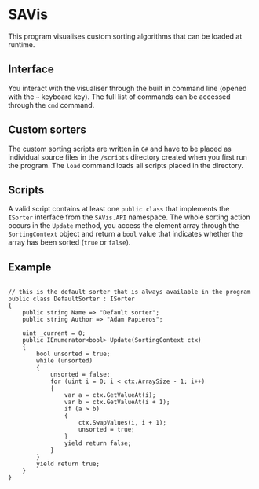 # SAVis

This program visualises custom sorting algorithms that can be loaded at runtime.

## Interface

You interact with the visualiser through the built in command line (opened with the `~` keyboard key).
The full list of commands can be accessed through the `cmd` command.

## Custom sorters

The custom sorting scripts are written in `C#` and have to be placed as individual source files in the `/scripts` directory created when you first run the program.
The `load` command loads all scripts placed in the directory.

## Scripts

A valid script contains at least one `public class` that implements the `ISorter` interface from the `SAVis.API` namespace.
The whole sorting action occurs in the `Update` method, you access the element array through the `SortingContext` object and return a `bool` value that indicates whether the array has been sorted (`true` or `false`).

## Example

```

// this is the default sorter that is always available in the program
public class DefaultSorter : ISorter
{
    public string Name => "Default sorter";
    public string Author => "Adam Papieros";

    uint _current = 0;
    public IEnumerator<bool> Update(SortingContext ctx)
    {
        bool unsorted = true;
        while (unsorted)
        {
            unsorted = false;
            for (uint i = 0; i < ctx.ArraySize - 1; i++) 
            {
                var a = ctx.GetValueAt(i);
                var b = ctx.GetValueAt(i + 1);
                if (a > b)
                {
                    ctx.SwapValues(i, i + 1);
                    unsorted = true;
                }
                yield return false;
            }
        }
        yield return true;
    }
}

```